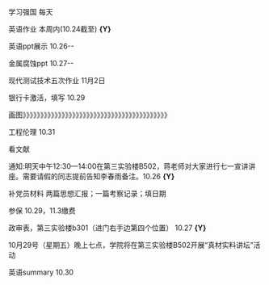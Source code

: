 学习强国  每天

英语作业  本周内(10.24截至) **{Y}**

英语ppt展示 10.26--

金属腐蚀ppt 10.27--

现代测试技术五次作业  11月2日

银行卡激活，填写 10.29

画图》》》》》》》》》》》》》》》》》》》》》》》》》》》》》》》》》》》》》》》》》

工程伦理  10.31

看文献

通知:明天中午12:30—14:00在第三实验楼B502，蒋老师对大家进行七一宣讲讲座。需要请假的同志提前告知李春雨备注。10.26 **{Y}**

补党员材料 两篇思想汇报；一篇考察记录；填日期

参保 10.29，11.3缴费

政审表，第三实验楼b301（进门右手边第四个位置） 10.27 **{Y}**

10月29号（星期五）晚上七点，学院将在第三实验楼B502开展“真材实料讲坛”活动

英语summary 10.30
